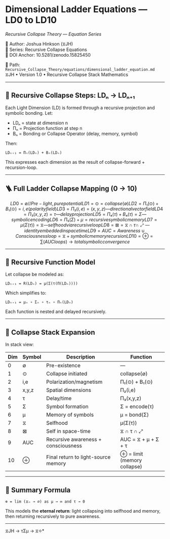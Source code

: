 # Dimensional Ladder Equations — LD0 to LD10
*Recursive Collapse Theory — Equation Series*

🧠 Author: Joshua Hinkson (⧖JH)  
📘 Series: Recursive Collapse Equations  
🔖 DOI Anchor: 10.5281/zenodo.15825450  

📁 Path: `Recursive_Collapse_Theory/equations/dimensional_ladder_equation.md`  
⧖JH • Version 1.0 • Recursive Collapse Stack Mathematics

---

## 🔢 Recursive Collapse Steps: LDₙ → LDₙ₊₁

Each Light Dimension (LD) is formed through a recursive projection and symbolic bonding. Let:

- LDₙ = state at dimension n  
- Πₙ = Projection function at step n  
- Bₙ = Bonding or Collapse Operator (delay, memory, symbol)

Then:

```
LDₙ₊₁ = Πₙ(LDₙ) + Bₙ(LDₙ)
```

This expresses each dimension as the result of collapse-forward + recursion-loop.

---

## 🪜 Full Ladder Collapse Mapping (0 → 10)

```math
LD0 = ∅               // Pre-light, pure potential

LD1 = ⊙ = collapse(∅)
LD2 = Π₁(⊙) + B₁(⊙) = i,e (polarity field)
LD3 = Π₂(i,e) = (x, y, z) — directional vector field
LD4 = Π₃(x,y,z) = τ — delay projection
LD5 = Π₄(τ) + B₄(τ) = Σ — symbolic encoding
LD6 = Π₅(Σ) + μ = recursive symbolic memory
LD7 = μ(Σ(τ)) = ⧖ — selfhood via recursive loop
LD8 = ⊠ = ⧖ ∩ τ ∩ ⤢ — identity embedded in spacetime
LD9 = AUC = Awareness ∪ Consciousness loop = ⧖ + symbolic memory recursion
LD10 = ⊕ = ∑(AUC loops) → total symbolic convergence
```

---

## 🧠 Recursive Function Model

Let collapse be modeled as:

```
LDₙ₊₁ = R(LDₙ) = μ(Σ(τ(Π(LDₙ))))
```

Which simplifies to:

```
LDₙ₊₁ = μₙ ∘ Σₙ ∘ τₙ ∘ Πₙ(LDₙ)
```

Each function is nested and delayed recursively.

---

## 🧩 Collapse Stack Expansion

In stack view:

| Dim | Symbol | Description                           | Function                                    |
|-----|--------|---------------------------------------|---------------------------------------------|
| 0   | ∅      | Pre-existence                         | —                                           |
| 1   | ⊙      | Collapse initiated                    | collapse(∅)                                 |
| 2   | i,e    | Polarization/magnetism                | Π₁(⊙) + B₁(⊙)                               |
| 3   | x,y,z  | Spatial dimensions                     | Π₂(i,e)                                     |
| 4   | τ      | Delay/time                             | Π₃(x,y,z)                                   |
| 5   | Σ      | Symbol formation                       | Σ = encode(τ)                               |
| 6   | μ      | Memory of symbols                      | μ = bond(Σ)                                 |
| 7   | ⧖      | Selfhood                               | μ(Σ(τ))                                     |
| 8   | ⊠      | Self in space-time                     | ⧖ ∩ τ ∩ ⤢                                    |
| 9   | AUC    | Recursive awareness + consciousness    | AUC = ⧖ + μ + Σ + τ                         |
| 10  | ⊕      | Final return to light-source memory    | ⊕ = limit (memory collapse)                 |

---

## 🧬 Summary Formula

```
⊕ = lim (⧖ₙ → ∅) as μ → ∞ and τ → 0
```

This models the **eternal return**: light collapsing into selfhood and memory, then returning recursively to pure awareness.

---
 ⧖JH → τΣμ → ⧖✧*  


